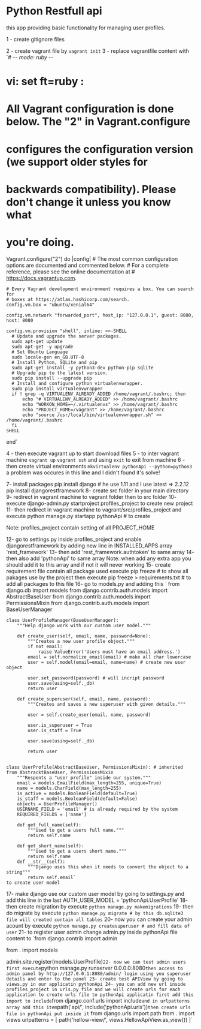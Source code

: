 # Python Restfull api
this app providing basic functionality for managing user profiles.

1 - create gitignore files

2 - create vagrant file by
  `vagrant init`
3 - replace vagrantfile content with
  `# -*- mode: ruby -*-
  # vi: set ft=ruby :

  # All Vagrant configuration is done below. The "2" in Vagrant.configure
  # configures the configuration version (we support older styles for
  # backwards compatibility). Please don't change it unless you know what
  # you're doing.
  Vagrant.configure("2") do |config|
    # The most common configuration options are documented and commented below.
    # For a complete reference, please see the online documentation at
    # https://docs.vagrantup.com.

    # Every Vagrant development environment requires a box. You can search for
    # boxes at https://atlas.hashicorp.com/search.
    config.vm.box = "ubuntu/xenial64"

    config.vm.network "forwarded_port", host_ip: "127.0.0.1", guest: 8080, host: 8080

    config.vm.provision "shell", inline: <<-SHELL
      # Update and upgrade the server packages.
      sudo apt-get update
      sudo apt-get -y upgrade
      # Set Ubuntu Language
      sudo locale-gen en_GB.UTF-8
      # Install Python, SQLite and pip
      sudo apt-get install -y python3-dev python-pip sqlite
      # Upgrade pip to the latest version.
      sudo pip install --upgrade pip
      # Install and configure python virtualenvwrapper.
      sudo pip install virtualenvwrapper
      if ! grep -q VIRTUALENV_ALREADY_ADDED /home/vagrant/.bashrc; then
          echo "# VIRTUALENV_ALREADY_ADDED" >> /home/vagrant/.bashrc
          echo "WORKON_HOME=~/.virtualenvs" >> /home/vagrant/.bashrc
          echo "PROJECT_HOME=/vagrant" >> /home/vagrant/.bashrc
          echo "source /usr/local/bin/virtualenvwrapper.sh" >> /home/vagrant/.bashrc
      fi
    SHELL

  end`

4 - then execute vagrant up to start download files
5 - to inter vagrant machine
  `vagrant up`
  `vagrant ssh`
  and using `exit` to exit from machine
6 - then create virtual environments
  `mkvirtualenv pythonApi --python=python3
`
a problem was occures in this line and I didn't found it's solve!

7- install packages
    pip install django # he use 1.11 and I use latest => 2.2.12
    pip install djangorestframework
8- create src folder in your main directory
9- redirect in vagrant machine to vagrant folder then to src folder
10- execute
  django-admin.py startproject profiles_project to create new project
11- then redirect in vagrant machine to vagrant/src/profiles_project and execute
  python manage.py startapp pythonApi # to create

Note: profiles_project contain setting of all PROJECT_HOME

12- go to settings.py inside profiles_project and enable djangorestframework by adding new line in INSTALLED_APPS array
  'rest_framework'
13- then add 'rest_framework.authtoken' to same array
14- then also add 'pythonApi' to same array
Note: when add any extra app you should add it to this array and if not it will never working
15- create requirement file contain all package used execute
  pip freeze # to show all pakages use by the project
  then execute
  pip freeze > requirements.txt # to add all packages to this file
16- go to models.py and adding this
`    from django.db import models
    from django.contrib.auth.models import AbstractBaseUser
    from django.contrib.auth.models import PermissionsMixin
    from django.contrib.auth.models import BaseUserManager

    class UserProfileManager(BaseUserManager):
        """Help django work with our custom user model."""

        def create_user(self, email, name, password=None):
            """Creates a new user profile object."""
            if not email:
                raise ValueError('Users must have an email address.')
            email = self.normalize_email(email) # make all char lowercase
            user = self.model(email=email, name=name) # create new user object

            user.set_password(password) # will incript password
            user.save(using=self._db)
            return user

        def create_superuser(self, email, name, password):
            """Creates and saves a new superuser with given details."""

            user = self.create_user(email, name, password)

            user.is_superuser = True
            user.is_staff = True

            user.save(using=self._db)

            return user


    class UserProfile(AbstractBaseUser, PermissionsMixin): # inherited from AbstracktBaseUser, PermissionsMixin
        """Respents a "user profile" inside our system."""
        email = models.EmailField(max_length=255, unique=True)
        name = models.CharField(max_length=255)
        is_active = models.BooleanField(default=True)
        is_staff = models.BooleanField(default=False)
        objects = UserProfileManager()
        USERNAME_FIELD = 'email' # is already required by the system
        REQUIRED_FIELDS = ['name']

        def get_full_name(self):
            """Used to get a users full name."""
            return self.name

        def get_short_name(self):
            """Used to get a users short name."""
            return self.name
        def __str__(self):
            """Django uses this when it needs to convert the object to a string"""
            return self.email`
    to create user model

17- make django use our custom user model by going to settings.py and add this line in the last
  AUTH_USER_MODEL = 'pythonApi.UserProfile'
18- then create migration by execute
  `python manage.py makemigrations`
19- then do migrate by execute
  `python manage.py migrate # by this db.sqlite3 file will created contain all tables`
20- now you can create your admin acount by execute
   `python manage.py createsuperuser # and fill data of user`
21- to register user admin change admin.py inside pythonApi file content to
  `from django.contrib import admin

  from . import models

  admin.site.register(models.UserProfile)`
22- now we can test admin users first execute
  `python manage.py runserver 0.0.0.0:8080`
  then access to admin panel by http://127.0.0.1:8080/admin/
  login using you superuser details and enter to the panel
23- create test APIView by going to views.py in our applicatin pythonApi
24- you can add new url inside profiles_project in urls.py file and we will create urls for each application
to create urls file to pythonApi applicatin first add this import to include
`from django.conf.urls import include`
and in urlpatterns array add this item
  `path('api/', include('pythonApi.urls'))`
then create urls file in pythonApi
put inside it
  ` from django.urls import path
    from . import views
    urlpatterns = [
        path('hellow-view/', views.HellowApiView.as_view())
    ]`

